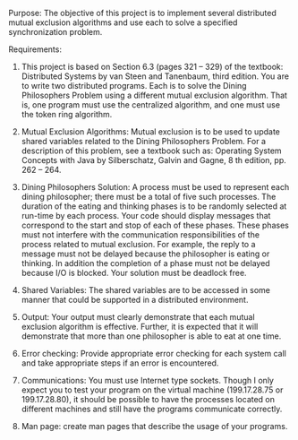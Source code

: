 Purpose: The objective of this project is to implement several distributed mutual
exclusion algorithms and use each to solve a specified synchronization problem.

Requirements:
1. This project is based on Section 6.3 (pages 321 – 329) of the textbook:
Distributed Systems by van Steen and Tanenbaum, third edition. You are to write
two distributed programs. Each is to solve the Dining Philosophers Problem
using a different mutual exclusion algorithm. That is, one program must use the
centralized algorithm, and one must use the token ring algorithm.

2. Mutual Exclusion Algorithms: Mutual exclusion is to be used to update shared
variables related to the Dining Philosophers Problem. For a description of this
problem, see a textbook such as: Operating System Concepts with Java by
Silberschatz, Galvin and Gagne, 8 th edition, pp. 262 – 264.

3. Dining Philosophers Solution: A process must be used to represent each dining
philosopher; there must be a total of five such processes. The duration of the
eating and thinking phases is to be randomly selected at run-time by each process.
Your code should display messages that correspond to the start and stop of each
of these phases. These phases must not interfere with the communication
responsibilities of the process related to mutual exclusion. For example, the reply
to a message must not be delayed because the philosopher is eating or thinking.
In addition the completion of a phase must not be delayed because I/O is blocked.
Your solution must be deadlock free.

4. Shared Variables: The shared variables are to be accessed in some manner that
could be supported in a distributed environment.

5. Output: Your output must clearly demonstrate that each mutual exclusion
algorithm is effective. Further, it is expected that it will demonstrate that more
than one philosopher is able to eat at one time.

6. Error checking: Provide appropriate error checking for each system call and take
appropriate steps if an error is encountered.

7. Communications: You must use Internet type sockets. Though I only expect you
to test your program on the virtual machine (199.17.28.75 or 199.17.28.80), it
should be possible to have the processes located on different machines and still
have the programs communicate correctly.

8. Man page: create man pages that describe the usage of your programs.
